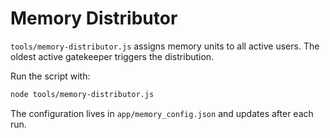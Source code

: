 # Memory Distributor

`tools/memory-distributor.js` assigns memory units to all active users. The oldest active gatekeeper triggers the distribution.

Run the script with:

```bash
node tools/memory-distributor.js
```

The configuration lives in `app/memory_config.json` and updates after each run.
